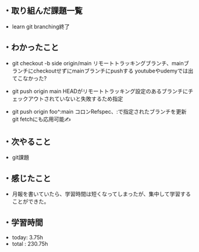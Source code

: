 ## ・取り組んだ課題一覧
- learn git branching終了
## ・わかったこと
- git checkout -b side origin/main
リモートトラッキングブランチ、mainブランチにcheckoutせずにmainブランチにpushする
youtubeやudemyでは出てこなかった?

- git push origin main
HEADがリモートトラッキング設定のあるブランチにチェックアウトされていないと失敗するため指定

- git push origin foo^:main
コロンRefspec、:で指定されたブランチを更新
git fetchにも応用可能✍️


## ・次やること
- git課題


## ・感じたこと
- 月報を書いていたら、学習時間は短くなってしまったが、集中して学習することができた。

## ・学習時間
- today:   3.75h
- total  : 230.75h 